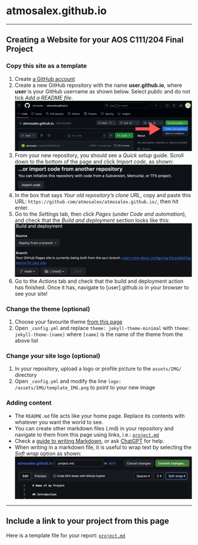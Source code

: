 # atmosalex.github.io

***

## Creating a Website for your AOS C111/204 Final Project

### Copy this site as a template
1.  Create [a GitHub account](https://github.com/)
2.	Create a new GitHub repository with the name **user.github.io**, where **user** is your GitHub username as shown below. Select *public* and do not tick *Add a README file*. [![screenshot][1]][1]
3.	From your new repository, you should see a *Quick setup* guide. Scroll down to the bottom of the page and click *Import code*, as shown: [![screenshot][2]][2]
4.	In the box that says *Your old repository’s clone URL*, copy and paste this URL: `https://github.com/atmosalex/atmosalex.github.io/`, then hit enter.
5.	Go to the *Settings* tab, then click *Pages* (under *Code and automation*), and check that the *Build and deployment* section looks like this: [![screenshot][3]][3]
6.	Go to the *Actions* tab and check that the build and deployment action has finished. Once it has, navigate to [user].github.io in your browser to see your site!

[1]: /assets/IMG/instr_new.png
[2]: /assets/IMG/instr_import.png
[3]: /assets/IMG/instr_bd.png

### Change the theme (optional)
1.	Choose your favourite theme [from this page](https://pages.github.com/themes/)
2.	Open `_config.yml` and replace `theme: jekyll-theme-minimal` with `theme: jekyll-theme-[name]` where `[name]` is the name of the theme from the above list

### Change your site logo (optional)
1. In your repository, upload a logo or profile picture to the `assets/IMG/` directory
2. Open `_config.yml` and modify the line `logo: /assets/IMG/template_IMG.png` to point to your new image

### Adding content
* The `README.md` file acts like your home page. Replace its contents with whatever you want the world to see.
* You can create other markdown files (.md) in your repository and navigate to them from this page using links, i.e.: [`project.md`](project.md)
* Check a [guide to writing Markdown](https://www.markdownguide.org/basic-syntax/), or ask [ChatGPT](https://chat.openai.com/) for help.
* When writing in a markdown file, it is useful to wrap text by selecting the *Soft wrap* option as shown: [![screenshot][4]][4]
  
[4]: /assets/IMG/instr_wrap.png

***

## Include a link to your project from this page

Here is a template file for your report: [`project.md`](project.md)
